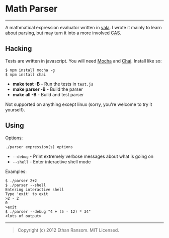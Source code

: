 # Math Parser

----------

A mathmatical expression evaluator written in [vala](https://live.gnome.org/Vala). I wrote it mainly to learn about parsing, but may turn it into a more involved [CAS](http://en.wikipedia.org/wiki/Computer_algebra_system).

## Hacking

Tests are written in javascript. You will need [Mocha](http://visionmedia.github.com/mocha/) and [Chai](http://chaijs.com/). Install like so:

	$ npm install mocha -g
	$ npm install chai

 * __make test -B__ - Run the tests in `test.js`
 * __make parser -B__ - Build the parser
 * __make all -B__ - Build and test parser

Not supported on anything except linux (sorry, you're welcome to try it yourself).

## Using

Options:

`./parser expression(s) options`

 * `--debug` - Print extremely verbose messages about what is going on
 * `--shell` - Enter interactive shell mode

Examples:

	$ ./parser 2+2
	$ ./parser --shell
	Entering interactive shell
	Type 'exit' to exit
	>2 - 2
	0
	>exit
	$ ./parser --debug "4 + (5 - 12) * 34"
	<lots of output>

----------

> Copyright (c) 2012 Ethan Ransom. MIT Licensed.